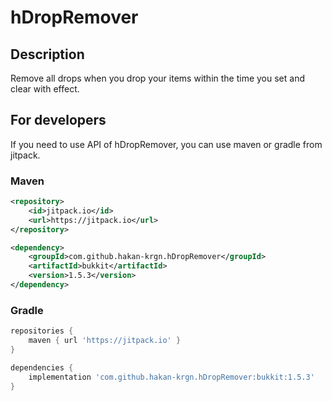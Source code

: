 # hDropRemover


## Description
Remove all drops when you drop your items within the time you set and clear with effect.

## For developers
If you need to use API of hDropRemover, you can use maven or gradle from jitpack.

### Maven
```xml
<repository>
    <id>jitpack.io</id>
    <url>https://jitpack.io</url>
</repository>

<dependency>
    <groupId>com.github.hakan-krgn.hDropRemover</groupId>
    <artifactId>bukkit</artifactId>
    <version>1.5.3</version>
</dependency>
```

### Gradle
```gradle
repositories {
    maven { url 'https://jitpack.io' }
}

dependencies {
    implementation 'com.github.hakan-krgn.hDropRemover:bukkit:1.5.3'
}
```
